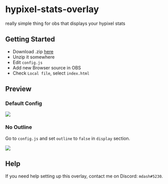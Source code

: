 # hypixel-stats-overlay

really simple thing for obs that displays your hypixel stats

## Getting Started

- Download .zip [here](https://github.com/mdashlw/hypixel-stats-overlay/archive/master.zip)
- Unzip it somewhere
- Edit `config.js`
- Add new Browser source in OBS
- Check `Local file`, select `index.html`

## Preview

### Default Config

![](https://cdn.discordapp.com/attachments/766308819839483934/767626597540298762/unknown.png)

### No Outline

Go to `config.js` and set `outline` to `false` in `display` section.

![](https://cdn.discordapp.com/attachments/766308819839483934/767626726997098496/unknown.png)

## Help

If you need help setting up this overlay, contact me on Discord: `mdash#5230`.
